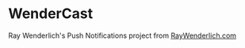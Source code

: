 # WenderCast

Ray Wenderlich's Push Notifications project from [RayWenderlich.com](https://www.raywenderlich.com/11395893-push-notifications-tutorial-getting-started)
